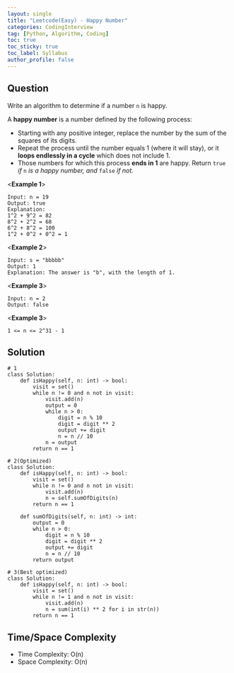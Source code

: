 ```yaml
---
layout: single
title: "Leetcode(Easy) - Happy Number"
categories: CodingInterview
tag: [Python, Algorithm, Coding]
toc: true
toc_sticky: true
toc_label: Syllabus
author_profile: false
---
```


## Question

Write an algorithm to determine if a number `n` is happy.

A **happy number** is a number defined by the following process:

- Starting with any positive integer, replace the number by the sum of the squares of its digits.
- Repeat the process until the number equals 1 (where it will stay), or it **loops endlessly in a cycle** which does not include 1.
- Those numbers for which this process **ends in 1** are happy.
  Return `true` _if_ `n` _is a happy number, and_ `false` _if not._

<**Example 1**>

```
Input: n = 19
Output: true
Explanation:
1^2 + 9^2 = 82
8^2 + 2^2 = 68
6^2 + 8^2 = 100
1^2 + 0^2 + 0^2 = 1

```

<**Example 2**>

```
Input: s = "bbbbb"
Output: 1
Explanation: The answer is "b", with the length of 1.
```

<**Example 3**>

```
Input: n = 2
Output: false
```

<**Example 3**>

```
1 <= n <= 2^31 - 1
```

## Solution

```
# 1
class Solution:
    def isHappy(self, n: int) -> bool:
        visit = set()
        while n != 0 and n not in visit:
            visit.add(n)
            output = 0
            while n > 0:
                digit = n % 10
                digit = digit ** 2
                output += digit
                n = n // 10
            n = output
        return n == 1

# 2(Optimized)
class Solution:
    def isHappy(self, n: int) -> bool:
        visit = set()
        while n != 0 and n not in visit:
            visit.add(n)
            n = self.sumOfDigits(n)
        return n == 1

    def sumOfDigits(self, n: int) -> int:
        output = 0
        while n > 0:
            digit = n % 10
            digit = digit ** 2
            output += digit
            n = n // 10
        return output

# 3(Best optimized)
class Solution:
    def isHappy(self, n: int) -> bool:
        visit = set()
        while n != 1 and n not in visit:
            visit.add(n)
            n = sum(int(i) ** 2 for i in str(n))
        return n == 1
```

## Time/Space Complexity

- Time Complexity: O(n)
- Space Complexity: O(n)
